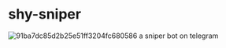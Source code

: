 # shy-sniper
![91ba7dc85d2b25e51ff3204fc680586](https://github.com/dwoura/shy-sniper/assets/21286374/16149c56-58bb-4d20-a00b-0ad1fefe30af)
a sniper bot on telegram
